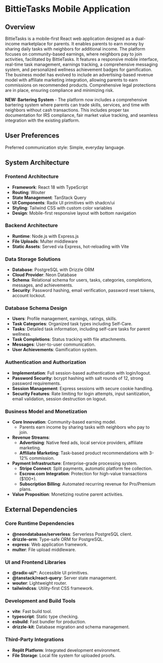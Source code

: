 # BittieTasks Mobile Application

## Overview
BittieTasks is a mobile-first React web application designed as a dual-income marketplace for parents. It enables parents to earn money by sharing daily tasks with neighbors for additional income. The platform focuses on community-based earnings, where neighbors pay to join activities, facilitated by BittieTasks. It features a responsive mobile interface, real-time task management, earnings tracking, a comprehensive messaging system, and personalized wellness achievement badges for gamification. The business model has evolved to include an advertising-based revenue model with affiliate marketing integration, allowing parents to earn commissions on recommended products. Comprehensive legal protections are in place, ensuring compliance and minimizing risk.

**NEW: Bartering System** - The platform now includes a comprehensive bartering system where parents can trade skills, services, and time with neighbors without cash transactions. This includes proper tax documentation for IRS compliance, fair market value tracking, and seamless integration with the existing platform.

## User Preferences
Preferred communication style: Simple, everyday language.

## System Architecture

### Frontend Architecture
- **Framework**: React 18 with TypeScript
- **Routing**: Wouter
- **State Management**: TanStack Query
- **UI Components**: Radix UI primitives with shadcn/ui
- **Styling**: Tailwind CSS with custom color variables
- **Design**: Mobile-first responsive layout with bottom navigation

### Backend Architecture
- **Runtime**: Node.js with Express.js
- **File Uploads**: Multer middleware
- **Static Assets**: Served via Express, hot-reloading with Vite

### Data Storage Solutions
- **Database**: PostgreSQL with Drizzle ORM
- **Cloud Provider**: Neon Database
- **Schema**: Relational schema for users, tasks, categories, completions, messages, and achievements.
- **Security**: Password hashing, email verification, password reset tokens, account lockout.

### Database Schema Design
- **Users**: Profile management, earnings, ratings, skills.
- **Task Categories**: Organized task types including Self-Care.
- **Tasks**: Detailed task information, including self-care tasks for parent wellness.
- **Task Completions**: Status tracking with file attachments.
- **Messages**: User-to-user communication.
- **User Achievements**: Gamification system.

### Authentication and Authorization
- **Implementation**: Full session-based authentication with login/logout.
- **Password Security**: bcrypt hashing with salt rounds of 12, strong password requirements.
- **Session Management**: Express sessions with secure cookie handling.
- **Security Features**: Rate limiting for login attempts, input sanitization, email validation, session destruction on logout.

### Business Model and Monetization
- **Core Innovation**: Community-based earning model.
  - Parents earn income by sharing tasks with neighbors who pay to join.
- **Revenue Streams**:
  - **Advertising**: Native feed ads, local service providers, affiliate marketing.
  - **Affiliate Marketing**: Task-based product recommendations with 3-12% commission.
- **Payment Infrastructure**: Enterprise-grade processing system.
  - **Stripe Connect**: Split payments, automatic platform fee collection.
  - **Escrow.com Integration**: Protection for high-value transactions ($100+).
  - **Subscription Billing**: Automated recurring revenue for Pro/Premium plans.
- **Value Proposition**: Monetizing routine parent activities.

## External Dependencies

### Core Runtime Dependencies
- **@neondatabase/serverless**: Serverless PostgreSQL client.
- **drizzle-orm**: Type-safe ORM for PostgreSQL.
- **express**: Web application framework.
- **multer**: File upload middleware.

### UI and Frontend Libraries
- **@radix-ui/***: Accessible UI primitives.
- **@tanstack/react-query**: Server state management.
- **wouter**: Lightweight router.
- **tailwindcss**: Utility-first CSS framework.

### Development and Build Tools
- **vite**: Fast build tool.
- **typescript**: Static type checking.
- **esbuild**: Fast bundler for production.
- **drizzle-kit**: Database migration and schema management.

### Third-Party Integrations
- **Replit Platform**: Integrated development environment.
- **File Storage**: Local file system for uploaded proofs.